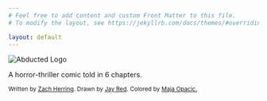 ```yaml
---
# Feel free to add content and custom Front Matter to this file.
# To modify the layout, see https://jekyllrb.com/docs/themes/#overriding-theme-defaults

layout: default
---
```



<img alt="Abducted Logo" src="{{site.baseurl}}/assets/logo-splash.png" id="splash-logo">
<!-- !["Abducted" Logo]({{site.baseurl}}/assets/logo-splash.jpg) -->

<p class="typewr">A horror-thriller comic told in 6 chapters.</p>
<small class="typewr gray">Written by <a href="https://www.instagram.com/zherring/" target="_blank">Zach Herring</a>. Drawn by <a href="https://www.instagram.com/jay_red_art/" target="_blank"> Jay Red</a>. Colored by <a href="https://www.instagram.com/comicbookcoloring/" target="_blank">Maja Opacic.</a></small>
